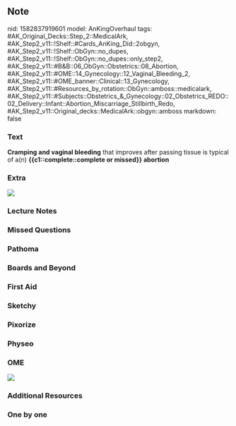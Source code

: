 ## Note
nid: 1582837919601
model: AnKingOverhaul
tags: #AK_Original_Decks::Step_2::MedicalArk, #AK_Step2_v11::!Shelf::#Cards_AnKing_Did::2obgyn, #AK_Step2_v11::!Shelf::ObGyn::no_dupes, #AK_Step2_v11::!Shelf::ObGyn::no_dupes::only_step2, #AK_Step2_v11::#B&B::06_ObGyn::Obstetrics::08_Abortion, #AK_Step2_v11::#OME::14_Gynecology::12_Vaginal_Bleeding_2, #AK_Step2_v11::#OME_banner::Clinical::13_Gynecology, #AK_Step2_v11::#Resources_by_rotation::ObGyn::amboss::medicalark, #AK_Step2_v11::#Subjects::Obstetrics_&_Gynecology::02_Obstetrics_REDO::02_Delivery::Infant::Abortion_Miscarriage_Stillbirth_Redo, #AK_Step2_v11::Original_decks::MedicalArk::obgyn::amboss
markdown: false

### Text
<b>Cramping and vaginal bleeding</b> that improves after passing
tissue is typical of a(n) <b>{{c1::complete::complete or missed}}
abortion</b>

### Extra
<img src="paste-910347d680719a7daa91b22cc03dedba61cd5a31.jpg">

### Lecture Notes


### Missed Questions


### Pathoma


### Boards and Beyond


### First Aid


### Sketchy


### Pixorize


### Physeo


### OME
<div class="ome-widget">
  <a href=
  "https://onlinemeded.org/spa/gynecology?ref=anki"><img src=
  "_OME_AnkiFlashcards_Topic_2.png"></a>
</div>

### Additional Resources


### One by one

